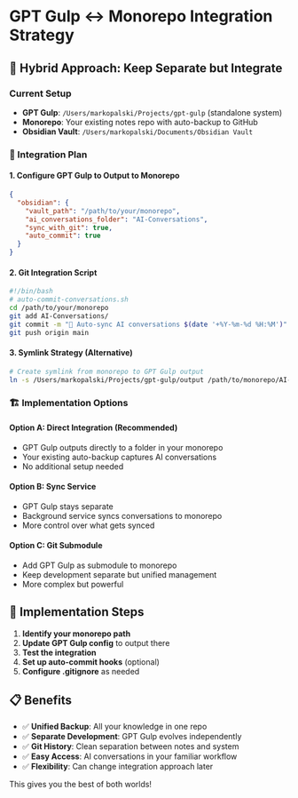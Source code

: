 # GPT Gulp <-> Monorepo Integration Strategy

## 🔄 Hybrid Approach: Keep Separate but Integrate

### Current Setup

- **GPT Gulp**: `/Users/markopalski/Projects/gpt-gulp` (standalone system)
- **Monorepo**: Your existing notes repo with auto-backup to GitHub
- **Obsidian Vault**: `/Users/markopalski/Documents/Obsidian Vault`

### 🎯 Integration Plan

#### 1. Configure GPT Gulp to Output to Monorepo

```json
{
  "obsidian": {
    "vault_path": "/path/to/your/monorepo",
    "ai_conversations_folder": "AI-Conversations",
    "sync_with_git": true,
    "auto_commit": true
  }
}
```

#### 2. Git Integration Script

```bash
#!/bin/bash
# auto-commit-conversations.sh
cd /path/to/your/monorepo
git add AI-Conversations/
git commit -m "🤖 Auto-sync AI conversations $(date '+%Y-%m-%d %H:%M')"
git push origin main
```

#### 3. Symlink Strategy (Alternative)

```bash
# Create symlink from monorepo to GPT Gulp output
ln -s /Users/markopalski/Projects/gpt-gulp/output /path/to/monorepo/AI-Conversations
```

### 🏗️ Implementation Options

#### Option A: Direct Integration (Recommended)

- GPT Gulp outputs directly to a folder in your monorepo
- Your existing auto-backup captures AI conversations
- No additional setup needed

#### Option B: Sync Service

- GPT Gulp stays separate
- Background service syncs conversations to monorepo
- More control over what gets synced

#### Option C: Git Submodule

- Add GPT Gulp as submodule to monorepo
- Keep development separate but unified management
- More complex but powerful

## 🚀 Implementation Steps

1. **Identify your monorepo path**
2. **Update GPT Gulp config** to output there
3. **Test the integration**
4. **Set up auto-commit hooks** (optional)
5. **Configure .gitignore** as needed

## 📋 Benefits

- ✅ **Unified Backup**: All your knowledge in one repo
- ✅ **Separate Development**: GPT Gulp evolves independently
- ✅ **Git History**: Clean separation between notes and system
- ✅ **Easy Access**: AI conversations in your familiar workflow
- ✅ **Flexibility**: Can change integration approach later

This gives you the best of both worlds!
